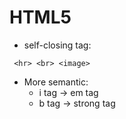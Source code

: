 # HTML5
* self-closing tag:
 ```
  <hr> <br> <image>
 ```
* More semantic: 
  - i tag  -> em tag
  - b tag -> strong tag 

